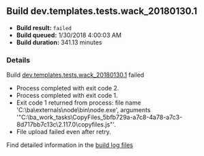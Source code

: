 ## Build dev.templates.tests.wack_20180130.1
- **Build result:** `failed`
- **Build queued:** 1/30/2018 4:00:03 AM
- **Build duration:** 341.13 minutes
### Details
Build [dev.templates.tests.wack_20180130.1](https://winappstudio.visualstudio.com/web/build.aspx?pcguid=a4ef43be-68ce-4195-a619-079b4d9834c2&builduri=vstfs%3a%2f%2f%2fBuild%2fBuild%2f24811) failed

+ Process completed with exit code 2.
+ Process completed with exit code 1.
+ Exit code 1 returned from process: file name 'C:\ba\externals\node\bin\node.exe', arguments '"C:\ba\_work\_tasks\CopyFiles_5bfb729a-a7c8-4a78-a7c3-8d717bb7c13c\2.117.0\copyfiles.js"'.
+ File upload failed even after retry.

Find detailed information in the [build log files](https://uwpctdiags.blob.core.windows.net/buildlogs/dev.templates.tests.wack_20180130.1_logs.zip)
